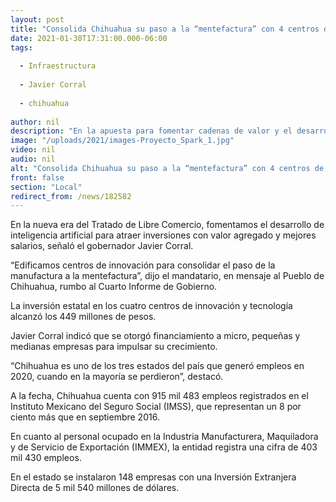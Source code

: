 ```yaml
---
layout: post
title: "Consolida Chihuahua su paso a la “mentefactura” con 4 centros de innovación"
date: 2021-01-30T17:31:00.000-06:00
tags:
  
  - Infraestructura
  
  - Javier Corral
  
  - chihuahua
  
author: nil
description: "En la apuesta para fomentar cadenas de valor y el desarrollo de nuevas tecnologías se invirtieron 449 millones de pesos; destaca Javier Corral que Chihuahua es uno de los tres estados del país que generó empleo cuando en la mayoría se perdieron"
image: "/uploads/2021/images-Proyecto_Spark_1.jpg"
video: nil
audio: nil
alt: "Consolida Chihuahua su paso a la “mentefactura” con 4 centros de innovación"
front: false
section: "Local"
redirect_from: /news/182582
---
```


En la nueva era del Tratado de Libre Comercio, fomentamos el desarrollo de inteligencia artificial para atraer inversiones con valor agregado y mejores salarios, señaló el gobernador Javier Corral.

“Edificamos centros de innovación para consolidar el paso de la manufactura a la mentefactura”, dijo el mandatario, en mensaje al Pueblo de Chihuahua, rumbo al Cuarto Informe de Gobierno.

La inversión estatal en los cuatro centros de innovación y tecnología alcanzó los 449 millones de pesos.

Javier Corral indicó que se otorgó financiamiento a micro, pequeñas y medianas empresas para impulsar su crecimiento.

“Chihuahua es uno de los tres estados del país que generó empleos en 2020, cuando en la mayoría se perdieron”, destacó.

A la fecha, Chihuahua cuenta con 915 mil 483 empleos registrados en el Instituto Mexicano del Seguro Social (IMSS), que representan un 8 por ciento más que en septiembre 2016.

En cuanto al personal ocupado en la Industria Manufacturera, Maquiladora y de Servicio de Exportación (IMMEX), la entidad registra una cifra de 403 mil 430 empleos.

En el estado se instalaron 148 empresas con una Inversión Extranjera Directa de 5 mil 540 millones de dólares.